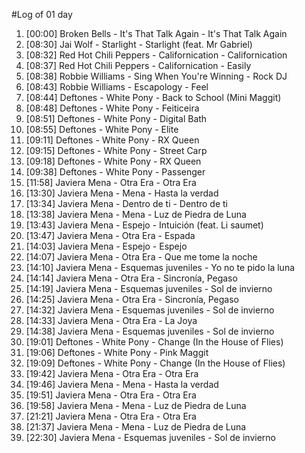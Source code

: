 #Log of 01 day

1. [00:00] Broken Bells - It's That Talk Again - It's That Talk Again
1. [08:30] Jai Wolf - Starlight - Starlight (feat. Mr Gabriel)
1. [08:32] Red Hot Chili Peppers - Californication - Californication
1. [08:37] Red Hot Chili Peppers - Californication - Easily
1. [08:38] Robbie Williams - Sing When You're Winning - Rock DJ
1. [08:43] Robbie Williams - Escapology - Feel
1. [08:44] Deftones - White Pony - Back to School (Mini Maggit)
1. [08:48] Deftones - White Pony - Feiticeira
1. [08:51] Deftones - White Pony - Digital Bath
1. [08:55] Deftones - White Pony - Elite
1. [09:11] Deftones - White Pony - RX Queen
1. [09:15] Deftones - White Pony - Street Carp
1. [09:18] Deftones - White Pony - RX Queen
1. [09:38] Deftones - White Pony - Passenger
1. [11:58] Javiera Mena - Otra Era - Otra Era
1. [13:30] Javiera Mena - Mena - Hasta la verdad
1. [13:34] Javiera Mena - Dentro de ti - Dentro de ti
1. [13:38] Javiera Mena - Mena - Luz de Piedra de Luna
1. [13:43] Javiera Mena - Espejo - Intuición (feat. Li saumet)
1. [13:47] Javiera Mena - Otra Era - Espada
1. [14:03] Javiera Mena - Espejo - Espejo
1. [14:07] Javiera Mena - Otra Era - Que me tome la noche
1. [14:10] Javiera Mena - Esquemas juveniles - Yo no te pido la luna
1. [14:14] Javiera Mena - Otra Era - Sincronía, Pegaso
1. [14:19] Javiera Mena - Esquemas juveniles - Sol de invierno
1. [14:25] Javiera Mena - Otra Era - Sincronía, Pegaso
1. [14:32] Javiera Mena - Esquemas juveniles - Sol de invierno
1. [14:33] Javiera Mena - Otra Era - La Joya
1. [14:38] Javiera Mena - Esquemas juveniles - Sol de invierno
1. [19:01] Deftones - White Pony - Change (In the House of Flies)
1. [19:06] Deftones - White Pony - Pink Maggit
1. [19:09] Deftones - White Pony - Change (In the House of Flies)
1. [19:42] Javiera Mena - Otra Era - Otra Era
1. [19:46] Javiera Mena - Mena - Hasta la verdad
1. [19:51] Javiera Mena - Otra Era - Otra Era
1. [19:58] Javiera Mena - Mena - Luz de Piedra de Luna
1. [21:21] Javiera Mena - Otra Era - Otra Era
1. [21:37] Javiera Mena - Mena - Luz de Piedra de Luna
1. [22:30] Javiera Mena - Esquemas juveniles - Sol de invierno
